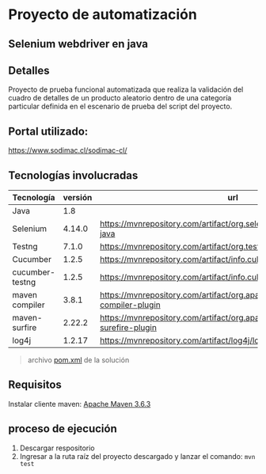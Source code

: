 # Proyecto de automatización
## Selenium webdriver en java

## Detalles

Proyecto de prueba funcional automatizada que realiza la validación del cuadro de detalles de un producto aleatorio dentro de una categoría particular definida en el escenario de prueba del script del proyecto.

## Portal utilizado:
https://www.sodimac.cl/sodimac-cl/

## Tecnologías involucradas
| Tecnología | versión | url |
| ------ | ------ |------ |
| Java | 1.8 |  |
| Selenium | 4.14.0 |https://mvnrepository.com/artifact/org.seleniumhq.selenium/selenium-java|
|Testng|7.1.0|https://mvnrepository.com/artifact/org.testng/testng|
|Cucumber|1.2.5|https://mvnrepository.com/artifact/info.cukes/cucumber-java|
|cucumber-testng|1.2.5|https://mvnrepository.com/artifact/info.cukes/cucumber-testng|
|maven compiler|3.8.1|https://mvnrepository.com/artifact/org.apache.maven.plugins/maven-compiler-plugin|
|maven-surfire|2.22.2|https://mvnrepository.com/artifact/org.apache.maven.plugins/maven-surefire-plugin|
|log4j|1.2.17|https://mvnrepository.com/artifact/log4j/log4j|

> archivo [pom.xml](https://github.com/darodriguezm/customerPOM/blob/main/pom.xml) de la solución

## Requisitos
Instalar cliente maven:
[Apache Maven 3.6.3](https://maven.apache.org/download.cgi)

## proceso de ejecución
1. Descargar respositorio
2. Ingresar a la ruta raíz del proyecto descargado y lanzar el comando:
```mvn test```
